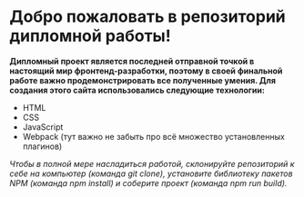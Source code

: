 # Добро пожаловать в репозиторий дипломной работы!
**Дипломный проект является последней отправной точкой в настоящий мир фронтенд-разработки, поэтому в своей финальной работе важно продемонстрировать все полученные умения.
Для создания этого сайта использовались следующие технологии:**
- HTML
- CSS
- JavaScript
- Webpack (тут важно не забыть про всё множество установленных плагинов)

*Чтобы в полной мере насладиться работой, склонируйте репозиторий к себе на компьютер (команда git clone), установите библиотеку пакетов NPM (команда npm install) и соберите проект (команда npm run build).*

